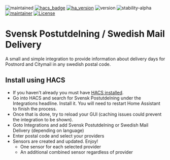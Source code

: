 ![maintained](https://img.shields.io/maintenance/yes/2023.svg)
[![hacs_badge](https://img.shields.io/badge/hacs-default-green.svg)](https://github.com/custom-components/hacs)
[![ha_version](https://img.shields.io/badge/home%20assistant-2021.12%2B-green.svg)](https://www.home-assistant.io)
![version](https://img.shields.io/badge/version-1.0.6-green.svg)
![stability-alpha](https://img.shields.io/badge/stability-stable-green.svg)
[![maintainer](https://img.shields.io/badge/maintainer-dsorlov-blue.svg)](https://github.com/DSorlov)
[![License](https://img.shields.io/badge/License-Apache%202.0-blue.svg)](https://opensource.org/licenses/Apache-2.0)

Svensk Postutdelning / Swedish Mail Delivery
============================================

A small and simple integration to provide information about delivery days for Postnord and Citymail in any swedish postal code.

## Install using HACS

* If you haven't already you must have [HACS installed](https://hacs.xyz/docs/setup/download).
* Go into HACS and search for Svensk Postutdelning under the Integrations headline. Install it. You will need to restart Home Assistant to finish the process.
* Once that is done, try to reload your GUI (caching issues could prevent the integration to be shown).
* Goto Integrations and add Svensk Postutdelning or Swedish Mail Delivery (depending on language)
* Enter postal code and select your providers
* Sensors are created and updated. Enjoy!
  - One sensor for each selected provider
  - An additional combined sensor regardless of provider

